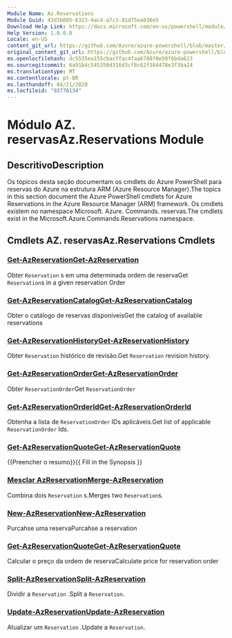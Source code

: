 ```yaml
---
Module Name: Az.Reservations
Module Guid: 43d3b085-6323-4ac4-a7c3-81d75ea036e5
Download Help Link: https://docs.microsoft.com/en-us/powershell/module/az.reservations
Help Version: 1.0.0.0
Locale: en-US
content_git_url: https://github.com/Azure/azure-powershell/blob/master/src/Reservations/Reservations/help/Az.Reservations.md
original_content_git_url: https://github.com/Azure/azure-powershell/blob/master/src/Reservations/Reservations/help/Az.Reservations.md
ms.openlocfilehash: dc5535ea155cbacffac4faa6788f0e59f6bda623
ms.sourcegitcommit: 6a91b4c545350d316d3cf8c62f384478e3f3ba24
ms.translationtype: MT
ms.contentlocale: pt-BR
ms.lasthandoff: 04/21/2020
ms.locfileid: "93778134"
---
```

# <span data-ttu-id="15f9b-101">Módulo AZ. reservas</span><span class="sxs-lookup"><span data-stu-id="15f9b-101">Az.Reservations Module</span></span>
## <span data-ttu-id="15f9b-102">Descritivo</span><span class="sxs-lookup"><span data-stu-id="15f9b-102">Description</span></span>
<span data-ttu-id="15f9b-103">Os tópicos desta seção documentam os cmdlets do Azure PowerShell para reservas do Azure na estrutura ARM (Azure Resource Manager).</span><span class="sxs-lookup"><span data-stu-id="15f9b-103">The topics in this section document the Azure PowerShell cmdlets for Azure Reservations in the Azure Resource Manager (ARM) framework.</span></span> <span data-ttu-id="15f9b-104">Os cmdlets existem no namespace Microsoft. Azure. Commands. reservas.</span><span class="sxs-lookup"><span data-stu-id="15f9b-104">The cmdlets exist in the Microsoft.Azure.Commands.Reservations namespace.</span></span>

## <span data-ttu-id="15f9b-105">Cmdlets AZ. reservas</span><span class="sxs-lookup"><span data-stu-id="15f9b-105">Az.Reservations Cmdlets</span></span>
### [<span data-ttu-id="15f9b-106">Get-AzReservation</span><span class="sxs-lookup"><span data-stu-id="15f9b-106">Get-AzReservation</span></span>](Get-AzReservation.md)
<span data-ttu-id="15f9b-107">Obter `Reservation` s em uma determinada ordem de reserva</span><span class="sxs-lookup"><span data-stu-id="15f9b-107">Get `Reservation`s in a given reservation Order</span></span>

### [<span data-ttu-id="15f9b-108">Get-AzReservationCatalog</span><span class="sxs-lookup"><span data-stu-id="15f9b-108">Get-AzReservationCatalog</span></span>](Get-AzReservationCatalog.md)
<span data-ttu-id="15f9b-109">Obter o catálogo de reservas disponíveis</span><span class="sxs-lookup"><span data-stu-id="15f9b-109">Get the catalog of available reservations</span></span>

### [<span data-ttu-id="15f9b-110">Get-AzReservationHistory</span><span class="sxs-lookup"><span data-stu-id="15f9b-110">Get-AzReservationHistory</span></span>](Get-AzReservationHistory.md)
<span data-ttu-id="15f9b-111">Obter `Reservation` histórico de revisão.</span><span class="sxs-lookup"><span data-stu-id="15f9b-111">Get `Reservation` revision history.</span></span>

### [<span data-ttu-id="15f9b-112">Get-AzReservationOrder</span><span class="sxs-lookup"><span data-stu-id="15f9b-112">Get-AzReservationOrder</span></span>](Get-AzReservationOrder.md)
<span data-ttu-id="15f9b-113">Obter `ReservationOrder`</span><span class="sxs-lookup"><span data-stu-id="15f9b-113">Get `ReservationOrder`</span></span>

### [<span data-ttu-id="15f9b-114">Get-AzReservationOrderId</span><span class="sxs-lookup"><span data-stu-id="15f9b-114">Get-AzReservationOrderId</span></span>](Get-AzReservationOrderId.md)
<span data-ttu-id="15f9b-115">Obtenha a lista de `ReservationOrder` IDs aplicáveis.</span><span class="sxs-lookup"><span data-stu-id="15f9b-115">Get list of applicable `ReservationOrder` Ids.</span></span>

### [<span data-ttu-id="15f9b-116">Get-AzReservationQuote</span><span class="sxs-lookup"><span data-stu-id="15f9b-116">Get-AzReservationQuote</span></span>](Get-AzReservationQuote.md)
<span data-ttu-id="15f9b-117">{{Preencher o resumo}}</span><span class="sxs-lookup"><span data-stu-id="15f9b-117">{{ Fill in the Synopsis }}</span></span>

### [<span data-ttu-id="15f9b-118">Mesclar AzReservation</span><span class="sxs-lookup"><span data-stu-id="15f9b-118">Merge-AzReservation</span></span>](Merge-AzReservation.md)
<span data-ttu-id="15f9b-119">Combina dois `Reservation` s.</span><span class="sxs-lookup"><span data-stu-id="15f9b-119">Merges two `Reservation`s.</span></span>

### [<span data-ttu-id="15f9b-120">New-AzReservation</span><span class="sxs-lookup"><span data-stu-id="15f9b-120">New-AzReservation</span></span>](New-AzReservation.md)
<span data-ttu-id="15f9b-121">Purcahse uma reserva</span><span class="sxs-lookup"><span data-stu-id="15f9b-121">Purcahse a reservation</span></span>

### [<span data-ttu-id="15f9b-122">Get-AzReservationQuote</span><span class="sxs-lookup"><span data-stu-id="15f9b-122">Get-AzReservationQuote</span></span>](Get-AzReservationQuote.md)
<span data-ttu-id="15f9b-123">Calcular o preço da ordem de reserva</span><span class="sxs-lookup"><span data-stu-id="15f9b-123">Calculate price for reservation order</span></span>

### [<span data-ttu-id="15f9b-124">Split-AzReservation</span><span class="sxs-lookup"><span data-stu-id="15f9b-124">Split-AzReservation</span></span>](Split-AzReservation.md)
<span data-ttu-id="15f9b-125">Dividir a `Reservation` .</span><span class="sxs-lookup"><span data-stu-id="15f9b-125">Split a `Reservation`.</span></span>

### [<span data-ttu-id="15f9b-126">Update-AzReservation</span><span class="sxs-lookup"><span data-stu-id="15f9b-126">Update-AzReservation</span></span>](Update-AzReservation.md)
<span data-ttu-id="15f9b-127">Atualizar um `Reservation` .</span><span class="sxs-lookup"><span data-stu-id="15f9b-127">Update a `Reservation`.</span></span>

